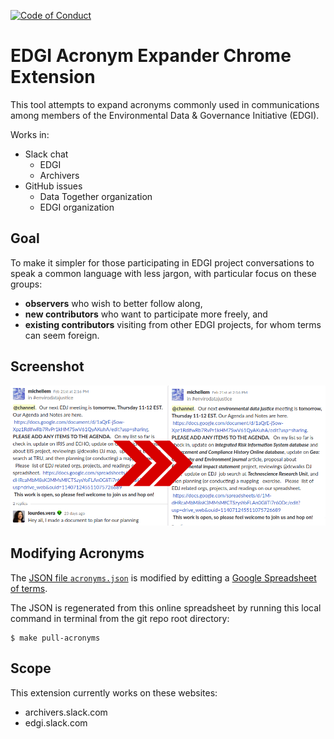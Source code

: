[![Code of Conduct](https://img.shields.io/badge/%E2%9D%A4-code%20of%20conduct-blue.svg?style=flat)](https://github.com/edgi-govdata-archiving/overview/blob/master/CONDUCT.md)

# EDGI Acronym Expander Chrome Extension

This tool attempts to expand acronyms commonly used in communications
among members of the Environmental Data & Governance Initiative (EDGI).

Works in:
- Slack chat
  - EDGI
  - Archivers
- GitHub issues
  - Data Together organization
  - EDGI organization

## Goal

To make it simpler for those participating in EDGI project conversations
to speak a common language with less jargon, with particular focus on
these groups:

  * **observers** who wish to better follow along,
  * **new contributors** who want to participate more freely, and
  * **existing contributors** visiting from other EDGI projects, for whom terms can seem foreign.

## Screenshot

![screenshot of Slack conversion](docs/screenshot-slack.png)

## Modifying Acronyms

The [JSON file `acronyms.json`](acronyms.json) is modified by editting a
[Google Spreadsheet of
terms](https://docs.google.com/spreadsheets/d/1o1AezDZ6TQyRBTpbDn9J4fFbgOPJEX7YOGYr8_0Hb4s/edit#gid=1602058310).

The JSON is regenerated from this online spreadsheet by running this
local command in terminal from the git repo root directory:

    $ make pull-acronyms

## Scope

This extension currently works on these websites:

  * archivers.slack.com
  * edgi.slack.com
